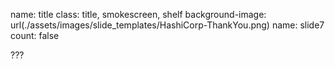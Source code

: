 name: title
class: title, smokescreen, shelf
background-image: url(./assets/images/slide_templates/HashiCorp-ThankYou.png)
name: slide7
count: false

???
